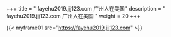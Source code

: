 +++
title = "  fayehu2019.jjj123.com 广州人在美国"
description = "  fayehu2019.jjj123.com 广州人在美国  "
weight = 20
+++



{{< myframe01 src="https://fayehu2019.jjj123.com" >}}
